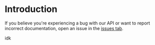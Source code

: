 # Introduction 


If you believe you're experiencing a bug with our API or want to report incorrect documentation, open an issue in the [issues tab](https://github.com/reefraid/docs/issues).



idk